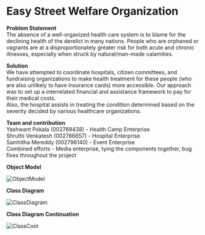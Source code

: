 # Easy Street Welfare Organization

**Problem Statement** <br /> 
The absence of a well-organized health care system is to blame for the declining health of the derelict in many nations. People who are orphaned or vagrants are at a disproportionately greater risk for both acute and chronic illnesses, especially when struck by natural/man-made calamities.

**Solution** <br />
We have attempted to coordinate hospitals, citizen committees, and fundraising organizations to make health treatment for these people (who are also unlikely to have insurance cards) more accessible. Our approach was to set up a interrelated financial and assistance framework to pay for their medical costs. <br />
Also, the hospital assists in treating the condition determined based on the severity decided by various healthcare organizations.

**Team and contribution** <br />
Yashwant Pokala (002769438) - Health Camp Enterprise <br />
Shruthi Venkatesh (002766657) - Hospital Enterprise <br />
Samhitha Mereddy (002796140) - Event Enterprise <br />
Combined efforts - Media enterprise, tying the components together, bug fixes throughout the project <br />


**Object Model**

![ObjectModel](https://user-images.githubusercontent.com/114696080/206938969-f3236c94-37c1-48e5-ab50-0015a493df6d.png)

**Class Diagram**

![ClassDiagram](https://user-images.githubusercontent.com/114696080/206938968-b0e34d7a-eeee-4d4f-aaac-f3e485121058.png)

**Class Diagram Continuation**

![ClassCont](https://user-images.githubusercontent.com/114696080/206938966-2cbc5948-4631-44d0-a55f-5ce9a4d953c1.png)

